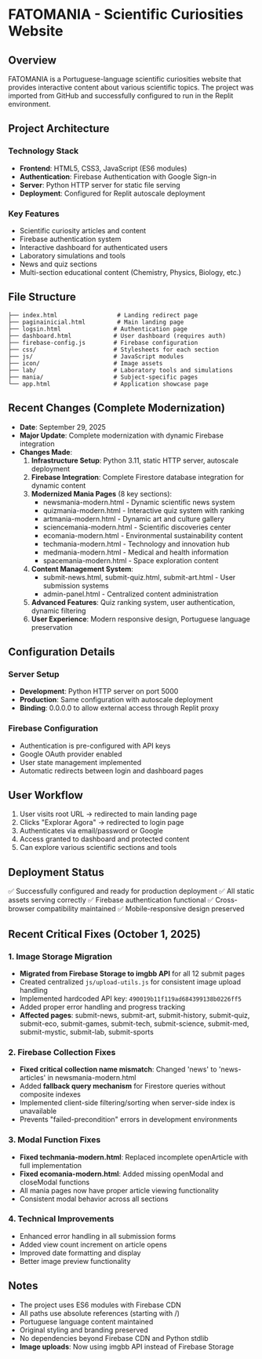 # FATOMANIA - Scientific Curiosities Website

## Overview
FATOMANIA is a Portuguese-language scientific curiosities website that provides interactive content about various scientific topics. The project was imported from GitHub and successfully configured to run in the Replit environment.

## Project Architecture

### Technology Stack
- **Frontend**: HTML5, CSS3, JavaScript (ES6 modules)
- **Authentication**: Firebase Authentication with Google Sign-in
- **Server**: Python HTTP server for static file serving
- **Deployment**: Configured for Replit autoscale deployment

### Key Features
- Scientific curiosity articles and content
- Firebase authentication system
- Interactive dashboard for authenticated users
- Laboratory simulations and tools
- News and quiz sections
- Multi-section educational content (Chemistry, Physics, Biology, etc.)

## File Structure
```
├── index.html                 # Landing redirect page
├── paginainicial.html         # Main landing page
├── logsin.html               # Authentication page
├── dashboard.html            # User dashboard (requires auth)
├── firebase-config.js        # Firebase configuration
├── css/                      # Stylesheets for each section
├── js/                       # JavaScript modules
├── icon/                     # Image assets
├── lab/                      # Laboratory tools and simulations
├── mania/                    # Subject-specific pages
└── app.html                  # Application showcase page
```

## Recent Changes (Complete Modernization)
- **Date**: September 29, 2025
- **Major Update**: Complete modernization with dynamic Firebase integration
- **Changes Made**:
  1. **Infrastructure Setup**: Python 3.11, static HTTP server, autoscale deployment
  2. **Firebase Integration**: Complete Firestore database integration for dynamic content
  3. **Modernized Mania Pages** (8 key sections):
     - newsmania-modern.html - Dynamic scientific news system
     - quizmania-modern.html - Interactive quiz system with ranking
     - artmania-modern.html - Dynamic art and culture gallery
     - sciencemania-modern.html - Scientific discoveries center
     - ecomania-modern.html - Environmental sustainability content
     - techmania-modern.html - Technology and innovation hub
     - medmania-modern.html - Medical and health information
     - spacemania-modern.html - Space exploration content
  4. **Content Management System**: 
     - submit-news.html, submit-quiz.html, submit-art.html - User submission systems
     - admin-panel.html - Centralized content administration
  5. **Advanced Features**: Quiz ranking system, user authentication, dynamic filtering
  6. **User Experience**: Modern responsive design, Portuguese language preservation

## Configuration Details

### Server Setup
- **Development**: Python HTTP server on port 5000
- **Production**: Same configuration with autoscale deployment
- **Binding**: 0.0.0.0 to allow external access through Replit proxy

### Firebase Configuration
- Authentication is pre-configured with API keys
- Google OAuth provider enabled
- User state management implemented
- Automatic redirects between login and dashboard pages

## User Workflow
1. User visits root URL → redirected to main landing page
2. Clicks "Explorar Agora" → redirected to login page
3. Authenticates via email/password or Google
4. Access granted to dashboard and protected content
5. Can explore various scientific sections and tools

## Deployment Status
✅ Successfully configured and ready for production deployment
✅ All static assets serving correctly
✅ Firebase authentication functional
✅ Cross-browser compatibility maintained
✅ Mobile-responsive design preserved

## Recent Critical Fixes (October 1, 2025)

### 1. Image Storage Migration
- **Migrated from Firebase Storage to imgbb API** for all 12 submit pages
- Created centralized `js/upload-utils.js` for consistent image upload handling
- Implemented hardcoded API key: `490019b11f119ad684399138b0226ff5`
- Added proper error handling and progress tracking
- **Affected pages**: submit-news, submit-art, submit-history, submit-quiz, submit-eco, submit-games, submit-tech, submit-science, submit-med, submit-mystic, submit-lab, submit-sports

### 2. Firebase Collection Fixes
- **Fixed critical collection name mismatch**: Changed 'news' to 'news-articles' in newsmania-modern.html
- Added **fallback query mechanism** for Firestore queries without composite indexes
- Implemented client-side filtering/sorting when server-side index is unavailable
- Prevents "failed-precondition" errors in development environments

### 3. Modal Function Fixes
- **Fixed techmania-modern.html**: Replaced incomplete openArticle with full implementation
- **Fixed ecomania-modern.html**: Added missing openModal and closeModal functions
- All mania pages now have proper article viewing functionality
- Consistent modal behavior across all sections

### 4. Technical Improvements
- Enhanced error handling in all submission forms
- Added view count increment on article opens
- Improved date formatting and display
- Better image preview functionality

## Notes
- The project uses ES6 modules with Firebase CDN
- All paths use absolute references (starting with /)
- Portuguese language content maintained
- Original styling and branding preserved
- No dependencies beyond Firebase CDN and Python stdlib
- **Image uploads**: Now using imgbb API instead of Firebase Storage